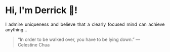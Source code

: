 # Hi, I'm Derrick 👋!
<p align="justify">I admire uniqueness and believe that a clearly focused mind can achieve anything...</p> 
<!-- #quote-start -->
<blockquote>&ldquo;In order to be walked over, you have to be lying down.&rdquo; &mdash; <footer>Celestine Chua</footer></blockquote>
<!-- #quote-end -->
